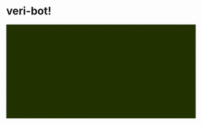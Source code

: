 # veri-bot!
<img src="https://github.com/JerrymiahPM/veri-bot/blob/main/Sun%20coins.gif" width="1000" height="250"/>
